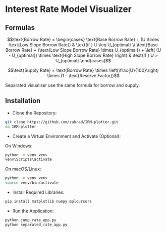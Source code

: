 # Interest Rate Model Visualizer

## Formulas

```math
\text{Borrow Rate} =
\begin{cases}
\text{Base Borrow Rate} + (U \times \text{Low Slope Borrow Rate}) & \text{if } U \leq U_{optimal} \\
\text{Base Borrow Rate} + (\text{Low Slope Borrow Rate} \times U_{optimal}) + \left( (U - U_{optimal}) \times \text{High Slope Borrow Rate} \right) & \text{if } U > U_{optimal}
\end{cases}
```

```math
\text{Supply Rate} = \text{Borrow Rate} \times \left(\frac{U}{100}\right) \times (1 - \text{Reserve Factor})
```

Separated visualiser use the same formula for borrow and supply.

## Installation

- Clone the Repository:

```bash
git clone https://github.com/zakrad/IRM-plotter.git
cd IRM-plotter
```

- Create a Virtual Environment and Activate (Optional):

On Windows:

```bash
python -m venv venv
venv\Scripts\activate
```

On macOS/Linux:

```bash
python -m venv venv
source venv/bin/activate
```

- Install Required Libraries:

```bash
pip install matplotlib numpy mplcursors
```

- Run the Application:

```bash
python jump_rate_app.py
python separated_rate_app.py
```
